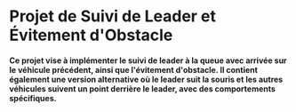 # Projet de Suivi de Leader et Évitement d'Obstacle
#### Ce projet vise à implémenter le suivi de leader à la queue avec arrivée sur le véhicule précédent, ainsi que l'évitement d'obstacle. Il contient également une version alternative où le leader suit la souris et les autres véhicules suivent un point derrière le leader, avec des comportements spécifiques.

